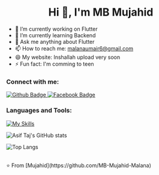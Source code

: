  <h1 align="center">Hi 👋, I'm MB Mujahid
 </h1>

- 🔭 I’m currently working on Flutter
- 🌱 I’m currently learning Backend
- 💬 Ask me anything about Flutter 
- 📫 How to reach me: malanaumair6@gmail.com
- 😄 My website: Inshallah upload very soon
- ⚡ Fun fact: I'm comming to teen
  
### Connect with me:
<div id="badges">
  <a href="https://github.com/MB-Mujahid-Malana">
    <img src="https://img.shields.io/badge/Github-white?style=for-the-badge&logo=Github&logoColor=black" alt="Github Badge"/>
  </a>
 
  
   <a href="https://www.facebook.com/mbmujahidmalana786">
    <img src="https://img.shields.io/badge/Facebook-blue?style=for-the-badge&logo=facebook&logoColor=white" alt="Facebook Badge"/>
  </a>
  
</div>

### Languages and Tools:
[![My Skills](https://skillicons.dev/icons?i=flutter,dart,firebase,github,git,postman,c,xd&perline=5)](https://skillicons.dev)

![Asif Taj's GitHub stats](https://github-readme-stats.vercel.app/api?username=axiftaj&show_icons=true&theme=dark)

![Top Langs](https://github-readme-stats.vercel.app/api/top-langs/?username=axiftaj&theme=dark)


<br>
⭐️ From [Mujahid](https://github.com/MB-Mujahid-Malana)
